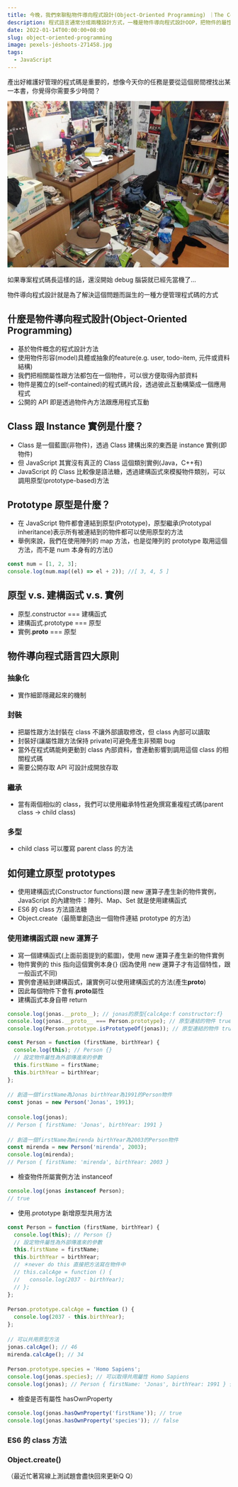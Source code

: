```yaml
---
title: 今晚，我們來聊點物件導向程式設計(Object-Oriented Programming) ｜The Complete JavaScript Course｜bacnotes備份筆記
description: 程式語言通常分成兩種設計方式，一種是物件導向程式設計OOP，把物件的屬性跟方法「封裝」在物件中管理，使程式碼更容易理解。一種是函式程式設計FP(Functional Programming)，把每個函式做的事情「最小化」，一次只做一件事。兩者的存在都是為了讓程式更易讀更好用。而這篇會講解的是物件導向程式設計。
date: 2022-01-14T00:00:00+08:00
slug: object-oriented-programming
image: pexels-jéshoots-271458.jpg
tags:
  - JavaScript
---
```


產出好維護好管理的程式碼是重要的，想像今天你的任務是要從這個房間裡找出某一本書，你覺得你需要多少時間？

<img src="./15772480102360.jpeg" width="500" alt="room">

如果專案程式碼長這樣的話，還沒開始 debug 腦袋就已經先當機了...

物件導向程式設計就是為了解決這個問題而誕生的一種方便管理程式碼的方式

## 什麼是物件導向程式設計(Object-Oriented Programming)

- 基於物件概念的程式設計方法
- 使用物件形容(model)具體或抽象的feature(e.g. user, todo-item, 元件或資料結構)
- 我們把相關屬性跟方法都包在一個物件，可以很方便取得內部資料
- 物件是獨立的(self-contained)的程式碼片段，透過彼此互動構築成一個應用程式
- 公開的 API 即是透過物件內方法跟應用程式互動

## Class 跟 Instance 實例是什麼？

- Class 是一個藍圖(非物件)，透過 Class 建構出來的東西是 instance 實例(即物件)
- 但 JavaScript 其實沒有真正的 Class 這個類別實例(Java，C++有)
- JavaScript 的 Class 比較像是語法糖，透過建構函式來模擬物件類別，可以調用原型(prototype-based)方法

## Prototype 原型是什麼？

- 在 JavaScript 物件都會連結到原型(Prototype)，原型繼承(Prototypal inheritance)表示所有被連結到的物件都可以使用原型的方法
- 舉例來說，我們在使用陣列的 map 方法，也是從陣列的 prototype 取用這個方法，而不是 num 本身有的方法()

```js
const num = [1, 2, 3];
console.log(num.map((el) => el + 2)); //[ 3, 4, 5 ]
```

## 原型 v.s. 建構函式 v.s. 實例

- 原型.constructor === 建構函式
- 建構函式.prototype === 原型
- 實例.**proto** === 原型

## 物件導向程式語言四大原則

### 抽象化

- 實作細節隱藏起來的機制

### 封裝

- 把屬性跟方法封裝在 class 不讓外部讀取修改，但 class 內部可以讀取
- 封裝好(讓屬性跟方法保持 private)可避免產生非預期 bug
- 當外在程式碼能夠更動到 class 內部資料，會連動影響到調用這個 class 的相關程式碼
- 需要公開存取 API 可設計成開放存取

### 繼承

- 當有兩個相似的 class，我們可以使用繼承特性避免撰寫重複程式碼(parent class → child class)

### 多型

- child class 可以覆寫 parent class 的方法

## 如何建立原型 prototypes

- 使用建構函式(Constructor functions)跟 new 運算子產生新的物件實例，JavaScript 的內建物件：陣列、Map、Set 就是使用建構函式
- ES6 的 class 方法語法糖
- Object.create（最簡單創造出一個物件連結 prototype 的方法)

### 使用建構函式跟 new 運算子

- 寫一個建構函式(上面前面提到的藍圖)，使用 new 運算子產生新的物件實例
- 物件實例的 this 指向這個實例本身{} (因為使用 new 運算子才有這個特性，跟一般函式不同)
- 實例會連結到建構函式，讓實例可以使用建構函式的方法(產生**proto**)
- 因此每個物件下會有.**proto**屬性
- 建構函式本身自帶 return

```js
console.log(jonas.__proto__); // jonas的原型{calcAge:f constructor:f}
console.log(jonas.__proto__ === Person.prototype); // 原型連結的物件 true
console.log(Person.prototype.isPrototypeOf(jonas)); // 原型連結的物件 true
```

```js
const Person = function (firstName, birthYear) {
  console.log(this); // Person {}
  // 設定物件屬性為外部傳進來的參數
  this.firstName = firstName;
  this.birthYear = birthYear;
};

// 創造一個firstName為Jonas birthYear為1991的Person物件
const jonas = new Person('Jonas', 1991);

console.log(jonas);
// Person { firstName: 'Jonas', birthYear: 1991 }

// 創造一個firstName為mirenda birthYear為2003的Person物件
const mirenda = new Person('mirenda', 2003);
console.log(mirenda);
// Person { firstName: 'mirenda', birthYear: 2003 }
```

- 檢查物件所屬實例方法 instanceof

```js
console.log(jonas instanceof Person);
// true
```

- 使用.prototype 新增原型共用方法

```js
const Person = function (firstName, birthYear) {
  console.log(this); // Person {}
  // 設定物件屬性為外部傳進來的參數
  this.firstName = firstName;
  this.birthYear = birthYear;
  // ＊never do this 直接把方法寫在物件中
  // this.calcAge = function () {
  //   console.log(2037 - birthYear);
  // };
};

Person.prototype.calcAge = function () {
  console.log(2037 - this.birthYear);
};

// 可以共用原型方法
jonas.calcAge(); // 46
mirenda.calcAge(); // 34

Person.prototype.species = 'Homo Sapiens';
console.log(jonas.species); // 可以取得共用屬性 Homo Sapiens
console.log(jonas); // Person { firstName: 'Jonas', birthYear: 1991 } 但不會出現在物件裡面，除非有寫入
```

- 檢查是否有屬性 hasOwnProperty

```js
console.log(jonas.hasOwnProperty('firstName')); // true
console.log(jonas.hasOwnProperty('species')); // false
```

### ES6 的 class 方法

### Object.create()

（最近忙著寫線上測試題會盡快回來更新Q Q）
